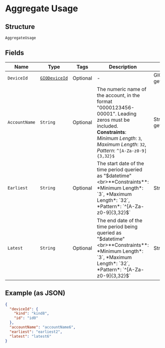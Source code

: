 
# Aggregate Usage

## Structure

`AggregateUsage`

## Fields

| Name | Type | Tags | Description | Getter | Setter |
|  --- | --- | --- | --- | --- | --- |
| `DeviceId` | [`GIODeviceId`](../../doc/models/gio-device-id.md) | Optional | - | GIODeviceId getDeviceId() | setDeviceId(GIODeviceId deviceId) |
| `AccountName` | `String` | Optional | The numeric name of the account, in the format "0000123456-00001". Leading zeros must be included.<br>**Constraints**: *Minimum Length*: `3`, *Maximum Length*: `32`, *Pattern*: `^[A-Za-z0-9]{3,32}$` | String getAccountName() | setAccountName(String accountName) |
| `Earliest` | `String` | Optional | The start date of the time period queried as "$datetime"<br>**Constraints**: *Minimum Length*: `3`, *Maximum Length*: `32`, *Pattern*: `^[A-Za-z0-9]{3,32}$` | String getEarliest() | setEarliest(String earliest) |
| `Latest` | `String` | Optional | The end date of the time period being queried as "$datetime"<br>**Constraints**: *Minimum Length*: `3`, *Maximum Length*: `32`, *Pattern*: `^[A-Za-z0-9]{3,32}$` | String getLatest() | setLatest(String latest) |

## Example (as JSON)

```json
{
  "deviceId": {
    "kind": "kind8",
    "id": "id0"
  },
  "accountName": "accountName6",
  "earliest": "earliest2",
  "latest": "latest6"
}
```

